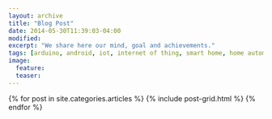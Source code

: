 ```yaml
---
layout: archive
title: "Blog Post"
date: 2014-05-30T11:39:03-04:00
modified:
excerpt: "We share here our mind, goal and achievements."
tags: [arduino, android, iot, internet of thing, smart home, home automation, souliss, esp8266]
image:
  feature:
  teaser:
---
```


<div class="tiles">
{% for post in site.categories.articles %}
  {% include post-grid.html %}
{% endfor %}
</div><!-- /.tiles -->